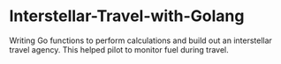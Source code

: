 # Interstellar-Travel-with-Golang
Writing Go functions to perform calculations and build out an interstellar travel agency. This helped pilot to monitor fuel during travel.
